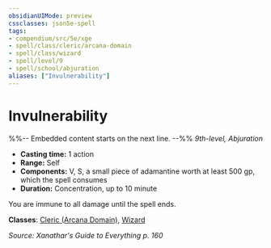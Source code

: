 ```yaml
---
obsidianUIMode: preview
cssclasses: json5e-spell
tags:
- compendium/src/5e/xge
- spell/class/cleric/arcana-domain
- spell/class/wizard
- spell/level/9
- spell/school/abjuration
aliases: ["Invulnerability"]
---
```

# Invulnerability
%%-- Embedded content starts on the next line. --%%
*9th-level, Abjuration*  

- **Casting time:** 1 action
- **Range:** Self
- **Components:** V, S, a small piece of adamantine worth at least 500 gp, which the spell consumes
- **Duration:** Concentration, up to 10 minute

You are immune to all damage until the spell ends.

**Classes**: [Cleric (Arcana Domain)](/Systems/5e/classes/cleric-arcana-domain-scag.md), [Wizard](/Systems/5e/classes/wizard.md)

*Source: Xanathar's Guide to Everything p. 160*
